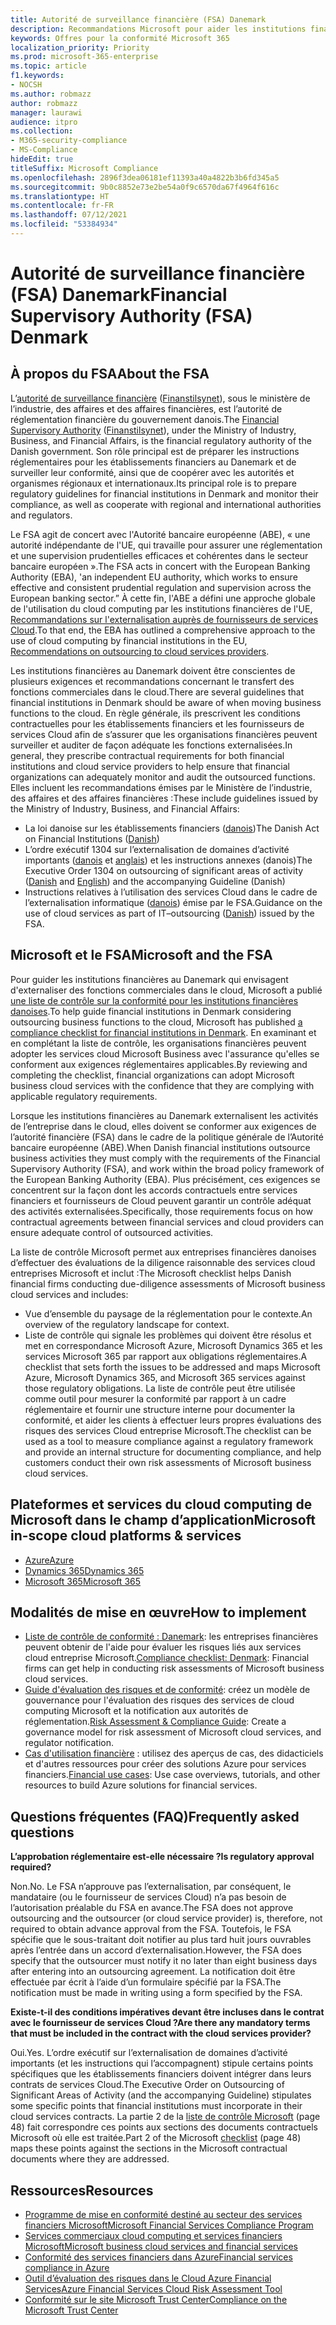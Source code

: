 ```yaml
---
title: Autorité de surveillance financière (FSA) Danemark
description: Recommandations Microsoft pour aider les institutions financières au Danemark avec l’adoption du cloud.
keywords: Offres pour la conformité Microsoft 365
localization_priority: Priority
ms.prod: microsoft-365-enterprise
ms.topic: article
f1.keywords:
- NOCSH
ms.author: robmazz
author: robmazz
manager: laurawi
audience: itpro
ms.collection:
- M365-security-compliance
- MS-Compliance
hideEdit: true
titleSuffix: Microsoft Compliance
ms.openlocfilehash: 2896f3dea06181ef11393a40a4822b3b6fd345a5
ms.sourcegitcommit: 9b0c8852e73e2be54a0f9c6570da67f4964f616c
ms.translationtype: HT
ms.contentlocale: fr-FR
ms.lasthandoff: 07/12/2021
ms.locfileid: "53384934"
---
```

# <a name="financial-supervisory-authority-fsa-denmark"></a><span data-ttu-id="c8739-104">Autorité de surveillance financière (FSA) Danemark</span><span class="sxs-lookup"><span data-stu-id="c8739-104">Financial Supervisory Authority (FSA) Denmark</span></span>

## <a name="about-the-fsa"></a><span data-ttu-id="c8739-105">À propos du FSA</span><span class="sxs-lookup"><span data-stu-id="c8739-105">About the FSA</span></span>

<span data-ttu-id="c8739-106">L’[autorité de surveillance financière](https://www.dfsa.dk/) ([Finanstilsynet](https://www.finanstilsynet.dk/)), sous le ministère de l’industrie, des affaires et des affaires financières, est l’autorité de réglementation financière du gouvernement danois.</span><span class="sxs-lookup"><span data-stu-id="c8739-106">The [Financial Supervisory Authority](https://www.dfsa.dk/) ([Finanstilsynet](https://www.finanstilsynet.dk/)), under the Ministry of Industry, Business, and Financial Affairs, is the financial regulatory authority of the Danish government.</span></span> <span data-ttu-id="c8739-107">Son rôle principal est de préparer les instructions réglementaires pour les établissements financiers au Danemark et de surveiller leur conformité, ainsi que de coopérer avec les autorités et organismes régionaux et internationaux.</span><span class="sxs-lookup"><span data-stu-id="c8739-107">Its principal role is to prepare regulatory guidelines for financial institutions in Denmark and monitor their compliance, as well as cooperate with regional and international authorities and regulators.</span></span>

<span data-ttu-id="c8739-108">Le FSA agit de concert avec l'Autorité bancaire européenne (ABE), « une autorité indépendante de l'UE, qui travaille pour assurer une réglementation et une supervision prudentielles efficaces et cohérentes dans le secteur bancaire européen ».</span><span class="sxs-lookup"><span data-stu-id="c8739-108">The FSA acts in concert with the European Banking Authority (EBA), 'an independent EU authority, which works to ensure effective and consistent prudential regulation and supervision across the European banking sector.”</span></span> <span data-ttu-id="c8739-109">À cette fin, l'ABE a défini une approche globale de l'utilisation du cloud computing par les institutions financières de l'UE, [Recommandations sur l'externalisation auprès de fournisseurs de services Cloud](https://eba.europa.eu/documents/10180/2170121/Final+draft+Recommendations+on+Cloud+Outsourcing+%28EBA-Rec-2017-03%29.pdf/5fa5cdde-3219-4e95-946d-0c0d05494362).</span><span class="sxs-lookup"><span data-stu-id="c8739-109">To that end, the EBA has outlined a comprehensive approach to the use of cloud computing by financial institutions in the EU, [Recommendations on outsourcing to cloud services providers](https://eba.europa.eu/documents/10180/2170121/Final+draft+Recommendations+on+Cloud+Outsourcing+%28EBA-Rec-2017-03%29.pdf/5fa5cdde-3219-4e95-946d-0c0d05494362).</span></span>

<span data-ttu-id="c8739-110">Les institutions financières au Danemark doivent être conscientes de plusieurs exigences et recommandations concernant le transfert des fonctions commerciales dans le cloud.</span><span class="sxs-lookup"><span data-stu-id="c8739-110">There are several guidelines that financial institutions in Denmark should be aware of when moving business functions to the cloud.</span></span> <span data-ttu-id="c8739-111">En règle générale, ils prescrivent les conditions contractuelles pour les établissements financiers et les fournisseurs de services Cloud afin de s’assurer que les organisations financières peuvent surveiller et auditer de façon adéquate les fonctions externalisées.</span><span class="sxs-lookup"><span data-stu-id="c8739-111">In general, they prescribe contractual requirements for both financial institutions and cloud service providers to help ensure that financial organizations can adequately monitor and audit the outsourced functions.</span></span> <span data-ttu-id="c8739-112">Elles incluent les recommandations émises par le Ministère de l’industrie, des affaires et des affaires financières :</span><span class="sxs-lookup"><span data-stu-id="c8739-112">These include guidelines issued by the Ministry of Industry, Business, and Financial Affairs:</span></span>

- <span data-ttu-id="c8739-113">La loi danoise sur les établissements financiers ([danois](https://www.retsinformation.dk/Forms/R0710.aspx?id=193767))</span><span class="sxs-lookup"><span data-stu-id="c8739-113">The Danish Act on Financial Institutions ([Danish](https://www.retsinformation.dk/Forms/R0710.aspx?id=193767))</span></span>
- <span data-ttu-id="c8739-114">L’ordre exécutif 1304 sur l’externalisation de domaines d’activité importants ([danois](https://www.retsinformation.dk/Forms/R0710.aspx?id=134352) et [anglais](https://www.finanstilsynet.dk/~/media/Lovgivning/Oversat-lovgivning/Executive-orders/1304_251110-pdf.pdf)) et les instructions annexes (danois)</span><span class="sxs-lookup"><span data-stu-id="c8739-114">The Executive Order 1304 on outsourcing of significant areas of activity ([Danish](https://www.retsinformation.dk/Forms/R0710.aspx?id=134352) and [English](https://www.finanstilsynet.dk/~/media/Lovgivning/Oversat-lovgivning/Executive-orders/1304_251110-pdf.pdf)) and the accompanying Guideline (Danish)</span></span>
- <span data-ttu-id="c8739-115">Instructions relatives à l’utilisation des services Cloud dans le cadre de l’externalisation informatique ([danois](https://www.finanstilsynet.dk/Tilsyn/Information-om-udvalgte-tilsynsomraader/It-tilsyn/Anvendelse-af-cloud-tjenester-som-led-i-IT-outsourcing)) émise par le FSA.</span><span class="sxs-lookup"><span data-stu-id="c8739-115">Guidance on the use of cloud services as part of IT–outsourcing ([Danish](https://www.finanstilsynet.dk/Tilsyn/Information-om-udvalgte-tilsynsomraader/It-tilsyn/Anvendelse-af-cloud-tjenester-som-led-i-IT-outsourcing)) issued by the FSA.</span></span>

## <a name="microsoft-and-the-fsa"></a><span data-ttu-id="c8739-116">Microsoft et le FSA</span><span class="sxs-lookup"><span data-stu-id="c8739-116">Microsoft and the FSA</span></span>

<span data-ttu-id="c8739-117">Pour guider les institutions financières au Danemark qui envisagent d'externaliser des fonctions commerciales dans le cloud, Microsoft a publié [une liste de contrôle sur la conformité pour les institutions financières danoises](https://servicetrust.microsoft.com/ViewPage/TrustDocumentsV3?command=Download&downloadType=Document&downloadId=524cc66f-b292-49e9-aa14-04560401baa0&tab=7f51cb60-3d6c-11e9-b2af-7bb9f5d2d913&docTab=7f51cb60-3d6c-11e9-b2af-7bb9f5d2d913_Compliance_Guides).</span><span class="sxs-lookup"><span data-stu-id="c8739-117">To help guide financial institutions in Denmark considering outsourcing business functions to the cloud, Microsoft has published [a compliance checklist for financial institutions in Denmark](https://servicetrust.microsoft.com/ViewPage/TrustDocumentsV3?command=Download&downloadType=Document&downloadId=524cc66f-b292-49e9-aa14-04560401baa0&tab=7f51cb60-3d6c-11e9-b2af-7bb9f5d2d913&docTab=7f51cb60-3d6c-11e9-b2af-7bb9f5d2d913_Compliance_Guides).</span></span> <span data-ttu-id="c8739-118">En examinant et en complétant la liste de contrôle, les organisations financières peuvent adopter les services cloud Microsoft Business avec l'assurance qu'elles se conforment aux exigences réglementaires applicables.</span><span class="sxs-lookup"><span data-stu-id="c8739-118">By reviewing and completing the checklist, financial organizations can adopt Microsoft business cloud services with the confidence that they are complying with applicable regulatory requirements.</span></span>

<span data-ttu-id="c8739-119">Lorsque les institutions financières au Danemark externalisent les activités de l’entreprise dans le cloud, elles doivent se conformer aux exigences de l’autorité financière (FSA) dans le cadre de la politique générale de l’Autorité bancaire européenne (ABE).</span><span class="sxs-lookup"><span data-stu-id="c8739-119">When Danish financial institutions outsource business activities they must comply with the requirements of the Financial Supervisory Authority (FSA), and work within the broad policy framework of the European Banking Authority (EBA).</span></span> <span data-ttu-id="c8739-120">Plus précisément, ces exigences se concentrent sur la façon dont les accords contractuels entre services financiers et fournisseurs de Cloud peuvent garantir un contrôle adéquat des activités externalisées.</span><span class="sxs-lookup"><span data-stu-id="c8739-120">Specifically, those requirements focus on how contractual agreements between financial services and cloud providers can ensure adequate control of outsourced activities.</span></span>

<span data-ttu-id="c8739-121">La liste de contrôle Microsoft permet aux entreprises financières danoises d’effectuer des évaluations de la diligence raisonnable des services cloud entreprises Microsoft et inclut :</span><span class="sxs-lookup"><span data-stu-id="c8739-121">The Microsoft checklist helps Danish financial firms conducting due-diligence assessments of Microsoft business cloud services and includes:</span></span>

- <span data-ttu-id="c8739-122">Vue d’ensemble du paysage de la réglementation pour le contexte.</span><span class="sxs-lookup"><span data-stu-id="c8739-122">An overview of the regulatory landscape for context.</span></span>
- <span data-ttu-id="c8739-123">Liste de contrôle qui signale les problèmes qui doivent être résolus et met en correspondance Microsoft Azure, Microsoft Dynamics 365 et les services Microsoft 365 par rapport aux obligations réglementaires.</span><span class="sxs-lookup"><span data-stu-id="c8739-123">A checklist that sets forth the issues to be addressed and maps Microsoft Azure, Microsoft Dynamics 365, and Microsoft 365 services against those regulatory obligations.</span></span> <span data-ttu-id="c8739-124">La liste de contrôle peut être utilisée comme outil pour mesurer la conformité par rapport à un cadre réglementaire et fournir une structure interne pour documenter la conformité, et aider les clients à effectuer leurs propres évaluations des risques des services Cloud entreprise Microsoft.</span><span class="sxs-lookup"><span data-stu-id="c8739-124">The checklist can be used as a tool to measure compliance against a regulatory framework and provide an internal structure for documenting compliance, and help customers conduct their own risk assessments of Microsoft business cloud services.</span></span>

## <a name="microsoft-in-scope-cloud-platforms--services"></a><span data-ttu-id="c8739-125">Plateformes et services du cloud computing de Microsoft dans le champ d’application</span><span class="sxs-lookup"><span data-stu-id="c8739-125">Microsoft in-scope cloud platforms & services</span></span>

- [<span data-ttu-id="c8739-126">Azure</span><span class="sxs-lookup"><span data-stu-id="c8739-126">Azure</span></span>](https://gallery.technet.microsoft.com/Overview-of-Azure-c1be3942)
- [<span data-ttu-id="c8739-127">Dynamics 365</span><span class="sxs-lookup"><span data-stu-id="c8739-127">Dynamics 365</span></span>](https://aka.ms/d365-compliance-list)
- [<span data-ttu-id="c8739-128">Microsoft 365</span><span class="sxs-lookup"><span data-stu-id="c8739-128">Microsoft 365</span></span>](https://aka.ms/RiskGovernanceGuide)

## <a name="how-to-implement"></a><span data-ttu-id="c8739-129">Modalités de mise en œuvre</span><span class="sxs-lookup"><span data-stu-id="c8739-129">How to implement</span></span>

- <span data-ttu-id="c8739-130">[Liste de contrôle de conformité : Danemark](https://servicetrust.microsoft.com/ViewPage/TrustDocumentsV3?command=Download&downloadType=Document&downloadId=524cc66f-b292-49e9-aa14-04560401baa0&tab=7f51cb60-3d6c-11e9-b2af-7bb9f5d2d913&docTab=7f51cb60-3d6c-11e9-b2af-7bb9f5d2d913_Compliance_Guides): les entreprises financières peuvent obtenir de l'aide pour évaluer les risques liés aux services cloud entreprise Microsoft.</span><span class="sxs-lookup"><span data-stu-id="c8739-130">[Compliance checklist: Denmark](https://servicetrust.microsoft.com/ViewPage/TrustDocumentsV3?command=Download&downloadType=Document&downloadId=524cc66f-b292-49e9-aa14-04560401baa0&tab=7f51cb60-3d6c-11e9-b2af-7bb9f5d2d913&docTab=7f51cb60-3d6c-11e9-b2af-7bb9f5d2d913_Compliance_Guides): Financial firms can get help in conducting risk assessments of Microsoft business cloud services.</span></span>
- <span data-ttu-id="c8739-131">[Guide d'évaluation des risques et de conformité](https://servicetrust.microsoft.com/ViewPage/TrustDocuments?command=Download&downloadType=Document&downloadId=edee9b14-3661-4a16-ba83-c35caf672bd7&docTab=6d000410-c9e9-11e7-9a91-892aae8839ad_FAQ_and_White_Papers): créez un modèle de gouvernance pour l'évaluation des risques des services de cloud computing Microsoft et la notification aux autorités de réglementation.</span><span class="sxs-lookup"><span data-stu-id="c8739-131">[Risk Assessment & Compliance Guide](https://servicetrust.microsoft.com/ViewPage/TrustDocuments?command=Download&downloadType=Document&downloadId=edee9b14-3661-4a16-ba83-c35caf672bd7&docTab=6d000410-c9e9-11e7-9a91-892aae8839ad_FAQ_and_White_Papers): Create a governance model for risk assessment of Microsoft cloud services, and regulator notification.</span></span>
- <span data-ttu-id="c8739-132">[Cas d'utilisation financière](/previous-versions/azure/industry-marketing/financial/index) : utilisez des aperçus de cas, des didacticiels et d'autres ressources pour créer des solutions Azure pour services financiers.</span><span class="sxs-lookup"><span data-stu-id="c8739-132">[Financial use cases](/previous-versions/azure/industry-marketing/financial/index): Use case overviews, tutorials, and other resources to build Azure solutions for financial services.</span></span>

## <a name="frequently-asked-questions"></a><span data-ttu-id="c8739-133">Questions fréquentes (FAQ)</span><span class="sxs-lookup"><span data-stu-id="c8739-133">Frequently asked questions</span></span>

<span data-ttu-id="c8739-134">**L’approbation réglementaire est-elle nécessaire ?**</span><span class="sxs-lookup"><span data-stu-id="c8739-134">**Is regulatory approval required?**</span></span>

<span data-ttu-id="c8739-135">Non.</span><span class="sxs-lookup"><span data-stu-id="c8739-135">No.</span></span> <span data-ttu-id="c8739-136">Le FSA n’approuve pas l’externalisation, par conséquent, le mandataire (ou le fournisseur de services Cloud) n’a pas besoin de l’autorisation préalable du FSA en avance.</span><span class="sxs-lookup"><span data-stu-id="c8739-136">The FSA does not approve outsourcing and the outsourcer (or cloud service provider) is, therefore, not required to obtain advance approval from the FSA.</span></span> <span data-ttu-id="c8739-137">Toutefois, le FSA spécifie que le sous-traitant doit notifier au plus tard huit jours ouvrables après l’entrée dans un accord d’externalisation.</span><span class="sxs-lookup"><span data-stu-id="c8739-137">However, the FSA does specify that the outsourcer must notify it no later than eight business days after entering into an outsourcing agreement.</span></span> <span data-ttu-id="c8739-138">La notification doit être effectuée par écrit à l’aide d’un formulaire spécifié par la FSA.</span><span class="sxs-lookup"><span data-stu-id="c8739-138">The notification must be made in writing using a form specified by the FSA.</span></span>

<span data-ttu-id="c8739-139">**Existe-t-il des conditions impératives devant être incluses dans le contrat avec le fournisseur de services Cloud ?**</span><span class="sxs-lookup"><span data-stu-id="c8739-139">**Are there any mandatory terms that must be included in the contract with the cloud services provider?**</span></span>

<span data-ttu-id="c8739-140">Oui.</span><span class="sxs-lookup"><span data-stu-id="c8739-140">Yes.</span></span> <span data-ttu-id="c8739-141">L’ordre exécutif sur l’externalisation de domaines d’activité importants (et les instructions qui l’accompagnent) stipule certains points spécifiques que les établissements financiers doivent intégrer dans leurs contrats de services Cloud.</span><span class="sxs-lookup"><span data-stu-id="c8739-141">The Executive Order on Outsourcing of Significant Areas of Activity (and the accompanying Guideline) stipulates some specific points that financial institutions must incorporate in their cloud services contracts.</span></span> <span data-ttu-id="c8739-142">La partie 2 de la [liste de contrôle Microsoft](https://servicetrust.microsoft.com/ViewPage/TrustDocumentsV3?command=Download&downloadType=Document&downloadId=524cc66f-b292-49e9-aa14-04560401baa0&tab=7f51cb60-3d6c-11e9-b2af-7bb9f5d2d913&docTab=7f51cb60-3d6c-11e9-b2af-7bb9f5d2d913_Compliance_Guides) (page 48) fait correspondre ces points aux sections des documents contractuels Microsoft où elle est traitée.</span><span class="sxs-lookup"><span data-stu-id="c8739-142">Part 2 of the Microsoft [checklist](https://servicetrust.microsoft.com/ViewPage/TrustDocumentsV3?command=Download&downloadType=Document&downloadId=524cc66f-b292-49e9-aa14-04560401baa0&tab=7f51cb60-3d6c-11e9-b2af-7bb9f5d2d913&docTab=7f51cb60-3d6c-11e9-b2af-7bb9f5d2d913_Compliance_Guides) (page 48) maps these points against the sections in the Microsoft contractual documents where they are addressed.</span></span>

## <a name="resources"></a><span data-ttu-id="c8739-143">Ressources</span><span class="sxs-lookup"><span data-stu-id="c8739-143">Resources</span></span>

- <span data-ttu-id="c8739-144">[Programme de mise en conformité destiné au secteur des services financiers Microsoft](https://download.microsoft.com/download/6/4/7/64707E3E-6D3E-45D0-8207-A0EA3201B4A6/Microsoft%20Cloud%20-%20Financial%20Services%20Compliance%20Program%20(Print).pdf)</span><span class="sxs-lookup"><span data-stu-id="c8739-144">[Microsoft Financial Services Compliance Program](https://download.microsoft.com/download/6/4/7/64707E3E-6D3E-45D0-8207-A0EA3201B4A6/Microsoft%20Cloud%20-%20Financial%20Services%20Compliance%20Program%20(Print).pdf)</span></span>
- [<span data-ttu-id="c8739-145">Services commerciaux cloud computing et services financiers Microsoft</span><span class="sxs-lookup"><span data-stu-id="c8739-145">Microsoft business cloud services and financial services</span></span>](https://servicetrust.microsoft.com/viewpage/financialservicesoverview)
- [<span data-ttu-id="c8739-146">Conformité des services financiers dans Azure</span><span class="sxs-lookup"><span data-stu-id="c8739-146">Financial services compliance in Azure</span></span>](https://azure.microsoft.com/resources/videos/azurecon-2015-financial-services-compliance-in-azure/)
- [<span data-ttu-id="c8739-147">Outil d’évaluation des risques dans le Cloud Azure Financial Services</span><span class="sxs-lookup"><span data-stu-id="c8739-147">Azure Financial Services Cloud Risk Assessment Tool</span></span>](https://servicetrust.microsoft.com/ViewPage/FFIECBlueprint?command=Download&downloadType=Document&downloadId=079a1973-711a-428f-9312-9ddd290cff7b&docTab=c726d5c0-2d1e-11e8-a485-57140ec19669_PaaS)
- [<span data-ttu-id="c8739-148">Conformité sur le site Microsoft Trust Center</span><span class="sxs-lookup"><span data-stu-id="c8739-148">Compliance on the Microsoft Trust Center</span></span>](https://www.microsoft.com/trust-center/compliance/compliance-overview)
